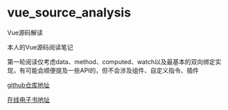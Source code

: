 # vue_source_analysis
Vue源码解读

本人的Vue源码阅读笔记

第一轮阅读仅考虑data、method、computed、watch以及最基本的双向绑定实现，有可能会顺便提及一些API的，但不会涉及组件、自定义指令、插件

[github仓库地址](https://github.com/jiangshanmeta/vue_source_analysis)

[在线电子书地址](https://jiangshanmeta.gitbooks.io/vue_source_analysis/content/)